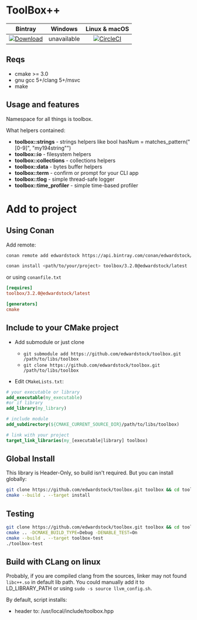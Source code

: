 # ToolBox++

| Bintray | Windows | Linux & macOS |
|:--------:|:---------:|:-----------------:|
|[ ![Download](https://api.bintray.com/packages/edwardstock/conan-public/toolbox%3Aconan-public/images/download.svg) ](https://bintray.com/edwardstock/conan-public/toolbox%3Aconan-public/_latestVersion)|unavailable|[![CircleCI](https://circleci.com/gh/edwardstock/toolbox/tree/master.svg?style=svg)](https://circleci.com/gh/edwardstock/toolbox/tree/master)|



## Reqs
* cmake >= 3.0
* gnu gcc 5+/clang 5+/msvc
* make

## Usage and features

Namespace for all things is toolbox.

What helpers contained:
* **toolbox::strings** - strings helpers like bool hasNum = matches_pattern("\[0-9\]", "my194string"")
* **toolbox::io** - filesystem helpers
* **toolbox::collections** - collections helpers
* **toolbox::data** - bytes buffer helpers
* **toolbox::term** - confirm or prompt for your CLI app
* **toolbox::tlog** - simple thread-safe logger
* **toolbox::time_profiler** - simple time-based profiler

# Add to project
## Using Conan

Add remote:
```bash
conan remote add edwardstock https://api.bintray.com/conan/edwardstock/conan-public
```

```bash
conan install <path/to/your/project> toolbox/3.2.0@edwardstock/latest
```

or using `conanfile.txt`
```ini
[requires]
toolbox/3.2.0@edwardstock/latest

[generators]
cmake
```

## Include to your CMake project
* Add submodule or just clone
  * `git submodule add https://github.com/edwardstock/toolbox.git /path/to/libs/toolbox` 
  * `git clone https://github.com/edwardstock/toolbox.git /path/to/libs/toolbox`
  
* Edit `CMakeLists.txt`:
```cmake
# your executable or library
add_executable(my_executable) 
#or if library
add_library(my_library)

# include module
add_subdirectory(${CMAKE_CURRENT_SOURCE_DIR}/path/to/libs/toolbox)

# link with your project
target_link_libraries(my_[executable|library] toolbox)
```

## Global Install
This library is Header-Only, so build isn't required. But you can install globally:
```bash
git clone https://github.com/edwardstock/toolbox.git toolbox && cd toolbox/build
cmake --build . --target install
```

## Testing
```bash
git clone https://github.com/edwardstock/toolbox.git toolbox && cd toolbox/build
cmake .. -DCMAKE_BUILD_TYPE=Debug -DENABLE_TEST=On
cmake --build . --target toolbox-test
./toolbox-test
```

## Build with CLang on linux
Probably, if you are compiled clang from the sources, linker may not found `libc++.so` in default lib path. You could manually add it to LD_LIBRARY_PATH or using `sudo -s source llvm_config.sh`.

By default, script installs:
* header to: /usr/local/include/toolbox.hpp